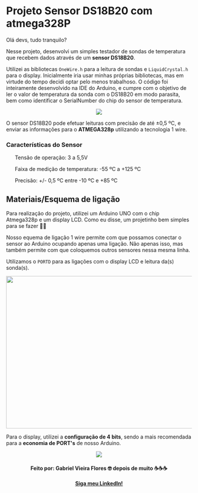 <h1>Projeto Sensor DS18B20 com atmega328P</h1>
<p> Olá devs, tudo tranquilo?</p>
<p> Nesse projeto, desenvolvi um simples testador de sondas de temperatura que recebem dados através de um <strong>sensor DS18B20</strong>.</p>

Utilizei as bibliotecas ```OneWire.h``` para a leitura de sondas e ```LiquidCrystal.h``` para o display. Inicialmente iria usar minhas próprias bibliotecas, mas em virtude do tempo decidi optar pelo menos trabalhoso. 
O código foi inteiramente desenvolvido na IDE do Arduino, e cumpre com o objetivo de ler o valor de temperatura da sonda com o DS18B20 em modo parasita, bem como identificar o SerialNumber do chip do sensor de temperatura.

<p align=center><img src="https://user-images.githubusercontent.com/48156370/86425452-a0266b00-bcbb-11ea-820f-2947eb178781.PNG"></p>
<p>O sensor DS18B20 pode efetuar leituras com precisão de até ±0,5 ºC, e enviar as informações para o <strong>ATMEGA328p</strong> utilizando a tecnologia 1 wire.</p>
<h3>Características do Sensor</h3>

<ul>Tensão de operação: 3 a 5,5V</ul>
<ul>Faixa de medição de temperatura: -55 ºC a +125 ºC</ul>
<ul>Precisão: +/- 0,5 ºC entre -10 ºC e +85 ºC</ul>

<h2>Materiais/Esquema de ligação</h2>

<p>Para realização do projeto, utilizei um Arduino UNO com o chip Atmega328p e um display LCD. Como eu disse, um projetinho bem simples para se fazer 👌🏻</p>
<p>Nosso equema de ligação 1 wire permite com que possamos conectar o sensor ao Arduino ocupando apenas uma ligação. Não apenas isso, mas também permite com que
coloquemos outros sensores nessa mesma linha.</p>

Utilizamos o ```PORTD``` para as ligações com o display LCD e leitura da(s) sonda(s).

<p align=center><img src="https://user-images.githubusercontent.com/48156370/86312659-9b997e00-bbf9-11ea-9bc7-c960e13d3059.PNG" height="412" width="600"></p>
<p>Para o display, utilizei a <strong>configuração de 4 bits</strong>, sendo a mais recomendada para a <strong>economia de PORT's</strong> de nosso Arduino.</p>
<p align=center><img src="https://user-images.githubusercontent.com/48156370/86425491-b59b9500-bcbb-11ea-9fec-343646a7782c.PNG"></p>

<h4 align = "center">
Feito por: Gabriel Vieira Flores 🤓
depois de muito ☕☕☕
</h4>
<p align="center">
<a href="https://www.linkedin.com/in/gvieiraf/"><strong>Siga meu LinkedIn!</strong></a>
</p>
